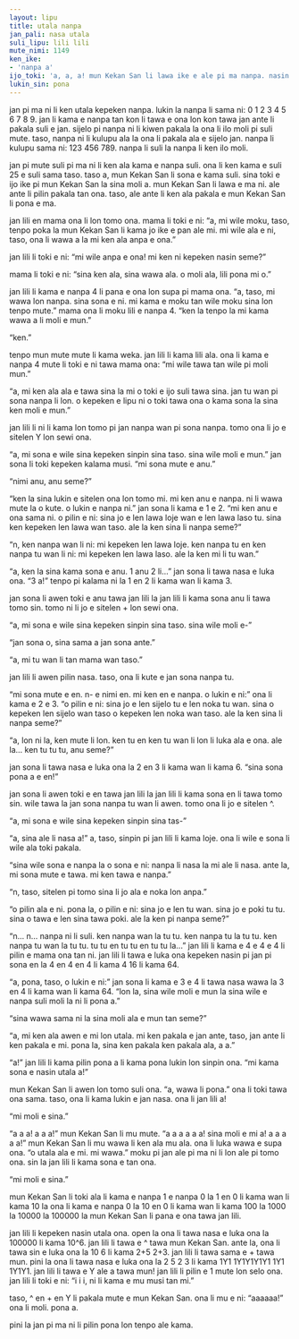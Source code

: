 ```yaml
---
layout: lipu
title: utala nanpa
jan_pali: nasa utala
suli_lipu: lili lili
mute_nimi: 1149
ken_ike:
- 'nanpa a'
ijo_toki: 'a, a, a! mun Kekan San li lawa ike e ale pi ma nanpa. nasin seme la jan lili wan pi ma nanpa li ken utala e ike a?'
lukin_sin: pona
---
```


jan pi ma ni li ken utala kepeken nanpa. lukin la nanpa li sama ni: 0 1 2 3 4 5 6 7 8 9. jan li kama e nanpa tan kon li tawa e ona lon kon tawa jan ante li pakala suli e jan. sijelo pi nanpa ni li kiwen pakala la ona li ilo moli pi suli mute. taso, nanpa ni li kulupu ala la ona li pakala ala e sijelo jan. nanpa li kulupu sama ni: 123 456 789. nanpa li suli la nanpa li ken ilo moli.

jan pi mute suli pi ma ni li ken ala kama e nanpa suli. ona li ken kama e suli 25 e suli sama taso. taso a, mun Kekan San li sona e kama suli. sina toki e ijo ike pi mun Kekan San la sina moli a. mun Kekan San li lawa e ma ni. ale ante li pilin pakala tan ona. taso, ale ante li ken ala pakala e mun Kekan San li pona e ma.

jan lili en mama ona li lon tomo ona. mama li toki e ni: “a, mi wile moku, taso, tenpo poka la mun Kekan San li kama jo ike e pan ale mi. mi wile ala e ni, taso, ona li wawa a la mi ken ala anpa e ona.”

jan lili li toki e ni: “mi wile anpa e ona! mi ken ni kepeken nasin seme?”

mama li toki e ni: “sina ken ala, sina wawa ala. o moli ala, lili pona mi o.”

jan lili li kama e nanpa 4 li pana e ona lon supa pi mama ona. “a, taso, mi wawa lon nanpa. sina sona e ni. mi kama e moku tan wile moku sina lon tenpo mute.” mama ona li moku lili e nanpa 4. “ken la tenpo la mi kama wawa a li moli e mun.”

“ken.”

tenpo mun mute mute li kama weka. jan lili li kama lili ala. ona li kama e nanpa 4 mute li toki e ni tawa mama ona: “mi wile tawa tan wile pi moli mun.”

“a, mi ken ala ala e tawa sina la mi o toki e ijo suli tawa sina. jan tu wan pi sona nanpa li lon. o kepeken e lipu ni o toki tawa ona o kama sona la sina ken moli e mun.”

jan lili li ni li kama lon tomo pi jan nanpa wan pi sona nanpa. tomo ona li jo e sitelen Y lon sewi ona.

“a, mi sona e wile sina kepeken sinpin sina taso. sina wile moli e mun.” jan sona li toki kepeken kalama musi. “mi sona mute e anu.”

“nimi anu, anu seme?”

“ken la sina lukin e sitelen ona lon tomo mi. mi ken anu e nanpa. ni li wawa mute la o kute. o lukin e nanpa ni.” jan sona li kama e 1 e 2. “mi ken anu e ona sama ni. o pilin e ni: sina jo e len lawa loje wan e len lawa laso tu. sina ken kepeken len lawa wan taso. ale la ken sina li nanpa seme?”

“n, ken nanpa wan li ni: mi kepeken len lawa loje. ken nanpa tu en ken nanpa tu wan li ni: mi kepeken len lawa laso. ale la ken mi li tu wan.”

“a, ken la sina kama sona e anu. 1 anu 2 li...” jan sona li tawa nasa e luka ona. “3 a!” tenpo pi kalama ni la 1 en 2 li kama wan li kama 3.

jan sona li awen toki e anu tawa jan lili la jan lili li kama sona anu li tawa tomo sin. tomo ni li jo e sitelen + lon sewi ona.

“a, mi sona e wile sina kepeken sinpin sina taso. sina wile moli e-”

“jan sona o, sina sama a jan sona ante.”

“a, mi tu wan li tan mama wan taso.”

jan lili li awen pilin nasa. taso, ona li kute e jan sona nanpa tu.

“mi sona mute e en. n- e nimi en. mi ken en e nanpa. o lukin e ni:” ona li kama e 2 e 3. “o pilin e ni: sina jo e len sijelo tu e len noka tu wan. sina o kepeken len sijelo wan taso o kepeken len noka wan taso. ale la ken sina li nanpa seme?”

“a, lon ni la, ken mute li lon. ken tu en ken tu wan li lon li luka ala e ona. ale la... ken tu tu tu, anu seme?”

jan sona li tawa nasa e luka ona la 2 en 3 li kama wan li kama 6. “sina sona pona a e en!”

jan sona li awen toki e en tawa jan lili la jan lili li kama sona en li tawa tomo sin. wile tawa la jan sona nanpa tu wan li awen. tomo ona li jo e sitelen ^.

“a, mi sona e wile sina kepeken sinpin sina tas-”

“a, sina ale li nasa a!” a, taso, sinpin pi jan lili li kama loje. ona li wile e sona li wile ala toki pakala.

“sina wile sona e nanpa la o sona e ni: nanpa li nasa la mi ale li nasa. ante la, mi sona mute e tawa. mi ken tawa e nanpa.”

“n, taso, sitelen pi tomo sina li jo ala e noka lon anpa.”

“o pilin ala e ni. pona la, o pilin e ni: sina jo e len tu wan. sina jo e poki tu tu. sina o tawa e len sina tawa poki. ale la ken pi nanpa seme?”

“n... n... nanpa ni li suli. ken nanpa wan la tu tu. ken nanpa tu la tu tu. ken nanpa tu wan la tu tu. tu tu en tu tu en tu tu la...” jan lili li kama e 4 e 4 e 4 li pilin e mama ona tan ni. jan lili li tawa e luka ona kepeken nasin pi jan pi sona en la 4 en 4 en 4 li kama 4 16 li kama 64.

“a, pona, taso, o lukin e ni:” jan sona li kama e 3 e 4 li tawa nasa wawa la 3 en 4 li kama wan li kama 64. “lon la, sina wile moli e mun la sina wile e nanpa suli moli la ni li pona a.”

“sina wawa sama ni la sina moli ala e mun tan seme?”

“a, mi ken ala awen e mi lon utala. mi ken pakala e jan ante, taso, jan ante li ken pakala e mi. pona la, sina ken pakala ken pakala ala, a a.”

“a!” jan lili li kama pilin pona a li kama pona lukin lon sinpin ona. “mi kama sona e nasin utala a!”

mun Kekan San li awen lon tomo suli ona. “a, wawa li pona.” ona li toki tawa ona sama. taso, ona li kama lukin e jan nasa. ona li jan lili a!

“mi moli e sina.”

“a a a! a a a!” mun Kekan San li mu mute. “a a a a a a! sina moli e mi a! a a a a a!” mun Kekan San li mu wawa li ken ala mu ala. ona li luka wawa e supa ona. “o utala ala e mi. mi wawa.” moku pi jan ale pi ma ni li lon ale pi tomo ona. sin la jan lili li kama sona e tan ona.

“mi moli e sina.”

mun Kekan San li toki ala li kama e nanpa 1 e nanpa 0 la 1 en 0 li kama wan li kama 10 la ona li kama e nanpa 0 la 10 en 0 li kama wan li kama 100 la 1000 la 10000 la 100000 la mun Kekan San li pana e ona tawa jan lili.

jan lili li kepeken nasin utala ona. open la ona li tawa nasa e luka ona la 100000 li kama 10^6. jan lili li tawa e ^ tawa mun Kekan San. ante la, ona li tawa sin e luka ona la 10 6 li kama 2+5 2+3. jan lili li tawa sama e + tawa mun. pini la ona li tawa nasa e luka ona la 2 5 2 3 li kama 1Y1 1Y1Y1Y1Y1 1Y1 1Y1Y1. jan lili li tawa e Y ale a tawa mun! jan lili li pilin e 1 mute lon selo ona. jan lili li toki e ni: “i i i, ni li kama e mu musi tan mi.”

taso, ^ en + en Y li pakala mute e mun Kekan San. ona li mu e ni: “aaaaaa!” ona li moli. pona a.

pini la jan pi ma ni li pilin pona lon tenpo ale kama.
